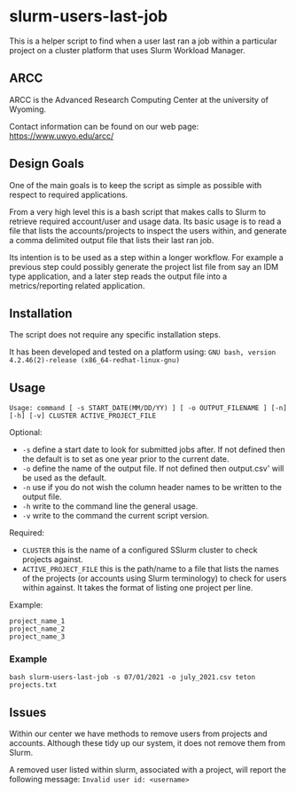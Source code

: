 # slurm-users-last-job
This is a helper script to find when a user last ran a job within a particular project
on a cluster platform that uses Slurm Workload Manager.

## ARCC
ARCC is the Advanced Research Computing Center at the university of Wyoming.

Contact information can be found on our web page: https://www.uwyo.edu/arcc/


## Design Goals
One of the main goals is to keep the script as simple as possible with respect to
required applications.

From a very high level this is a bash script that makes calls to Slurm to retrieve 
required account/user and usage data. Its basic usage is to read a file that lists 
the accounts/projects to inspect the users within, and generate a comma delimited 
output file that lists their last ran job.

Its intention is to be used as a step within a longer workflow. For example a previous
step could possibly generate the project list file from say an IDM type application,
and a later step reads the output file into a metrics/reporting related application.

## Installation
The script does not require any specific installation steps.

It has been developed and tested on a platform using: 
`GNU bash, version 4.2.46(2)-release (x86_64-redhat-linux-gnu)`

## Usage
`Usage: command [ -s START_DATE(MM/DD/YY) ] [ -o OUTPUT_FILENAME ] [-n] [-h] [-v] CLUSTER ACTIVE_PROJECT_FILE`

Optional:

* `-s` define a start date to look for submitted jobs after. If not defined then 
  the default is to set as one year prior to the current date.
* `-o` define the name of the output file. If not defined then output.csv' will 
  be used as the default.
* `-n` use if you do not wish the column header names to be written to the output 
  file.  
* `-h` write to the command line the general usage.
* `-v` write to the command the current script version.

Required:
* `CLUSTER` this is the name of a configured SSlurm cluster to check projects against.
* `ACTIVE_PROJECT_FILE` this is the path/name to a file that lists the names of the 
  projects (or accounts using Slurm terminology) to check for users within against.
  It takes the format of listing one project per line.

Example:
```
project_name_1
project_name_2
project_name_3
```

### Example
```
bash slurm-users-last-job -s 07/01/2021 -o july_2021.csv teton projects.txt
```

## Issues
Within our center we have methods to remove users from projects and accounts.
Although these tidy up our system, it does not remove them from Slurm.

A removed user listed within slurm, associated with a project, will report the
following message: `Invalid user id: <username>`

